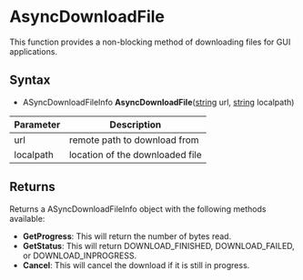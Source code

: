 # AsyncDownloadFile

This function provides a non-blocking method of downloading files for GUI applications.

## Syntax

- ASyncDownloadFileInfo **AsyncDownloadFile**([string](https://www.lua.org/manual/5.4/manual.html#6.4) url, [string](https://www.lua.org/manual/5.4/manual.html#6.4) localpath)

| Parameter | Description |
|---|---|
| url | remote path to download from |
| localpath | location of the downloaded file |

## Returns

Returns a ASyncDownloadFileInfo object with the following methods available:

- **GetProgress**: This will return the number of bytes read.
- **GetStatus**: This will return DOWNLOAD_FINISHED, DOWNLOAD_FAILED, or DOWNLOAD_INPROGRESS.
- **Cancel**: This will cancel the download if it is still in progress.
